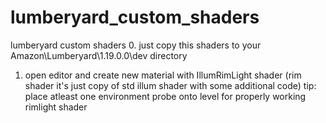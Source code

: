 # lumberyard_custom_shaders
 lumberyard custom shaders
 0. just copy this shaders to your Amazon\Lumberyard\1.19.0.0\dev directory
 1. open editor and create new material with IllumRimLight shader (rim shader it's just copy of std illum shader with some additional code) 
 tip: place atleast one environment probe onto level for properly working rimlight shader
 